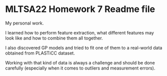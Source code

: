 # MLTSA22 Homework 7 Readme file

My personal work.

I learned how to perform feature extraction, what different features may look like and how to combine them all together.

I also discovered GP models and tried to fit one of them to a real-world data obtained from PLASTiCC dataset.

Working with that kind of data is always a challenge and should be done carefully (especially when it comes to outliers and measurement errors).
